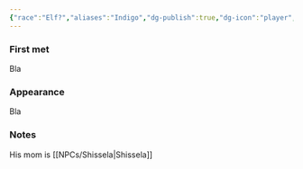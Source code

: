 ```yaml
---
{"race":"Elf?","aliases":"Indigo","dg-publish":true,"dg-icon":"player","tags":["player"],"permalink":"/players/indigo/","dgPassFrontmatter":true,"noteIcon":"player"}
---
```


### First met
Bla
### Appearance
Bla
### Notes
His mom is [[NPCs/Shissela\|Shissela]]